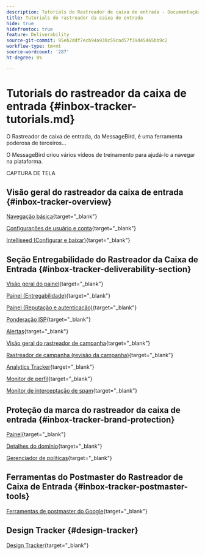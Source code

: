 ```yaml
---
description: Tutorials do Rastreador de caixa de entrada - Documentação do Marketo - Documentação do produto
title: Tutorials do rastreador da caixa de entrada
hide: true
hidefromtoc: true
feature: Deliverability
source-git-commit: 95eb2ddf7ecb94a930c59cad57f39d45465bb9c2
workflow-type: tm+mt
source-wordcount: '287'
ht-degree: 0%

---
```


# Tutorials do rastreador da caixa de entrada {#inbox-tracker-tutorials.md}

O Rastreador de caixa de entrada, da MessageBird, é uma ferramenta poderosa de terceiros...

O MessageBird criou vários vídeos de treinamento para ajudá-lo a navegar na plataforma.

CAPTURA DE TELA

## Visão geral do rastreador da caixa de entrada {#inbox-tracker-overview}

[Navegação básica](https://veed.io/view/263a0e5e-3b0c-40a4-98a7-945fe28173a1){target="_blank"}

[Configurações de usuário e conta](https://veed.io/view/dae8007a-89b4-4a2a-b666-0e9b12706866){target="_blank"}

[Intelliseed (Configurar e baixar)](https://veed.io/view/8b9e398e-21c9-49dc-a133-e1d8eb8ba03d){target="_blank"}

## Seção Entregabilidade do Rastreador da Caixa de Entrada {#inbox-tracker-deliverability-section}

[Visão geral do painel](https://veed.io/view/2d1084f3-b4b4-440b-9977-a3cc3b885bb9){target="_blank"}

[Painel (Entregabilidade)](https://veed.io/view/f5dc2e22-3ed1-4024-b6c5-bf346adcc07d){target="_blank"}

[Painel (Reputação e autenticação)](https://veed.io/view/ec237f9d-7923-4ddc-8a58-15d58774d382){target="_blank"}

[Ponderação ISP](https://veed.io/view/bec80e1d-66f2-462c-8470-60610c8a07f7){target="_blank"}

[Alertas](https://veed.io/view/1d968a33-e565-4cd2-b25f-53cca61b4823){target="_blank"}

[Visão geral do rastreador de campanha](https://veed.io/view/8c92bdc5-4131-498c-a450-a518f2e91b17){target="_blank"}

[Rastreador de campanha (revisão da campanha)](https://veed.io/view/9c8e18a4-5d9e-495c-ad92-83309f40314a){target="_blank"}

[Analytics Tracker](https://veed.io/view/b458f788-07e1-4553-b743-2d469a356ba2){target="_blank"}

[Monitor de perfil](https://veed.io/view/6ca38d3f-df46-4707-a6cb-dde0fbad470b){target="_blank"}

[Monitor de interceptação de spam](https://veed.io/view/ce488da2-1688-4584-9c26-27baa9c8ed19){target="_blank"}

## Proteção da marca do rastreador da caixa de entrada {#inbox-tracker-brand-protection}

[Painel](https://veed.io/view/287b425f-2ec8-470b-b993-a654b92b759d){target="_blank"}

[Detalhes do domínio](https://veed.io/view/cb8a4f53-8008-483b-841a-b0878b8bf17b){target="_blank"}

[Gerenciador de políticas](https://veed.io/view/1036967c-0f77-4fd6-8c40-71553bceef3d){target="_blank"}

## Ferramentas do Postmaster do Rastreador de Caixa de Entrada {#inbox-tracker-postmaster-tools}

[Ferramentas de postmaster do Google](https://veed.io/view/7c89c0d8-ead2-46ad-9709-7509d043442a){target="_blank"}

## Design Tracker {#design-tracker}

[Design Tracker](https://veed.io/view/3efe7959-d835-4a00-948c-93e4a0394871){target="_blank"}
